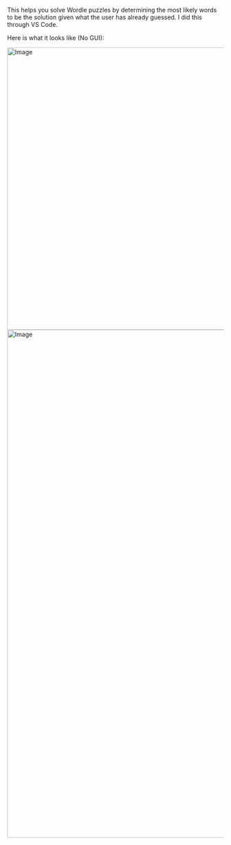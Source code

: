 This helps you solve Wordle puzzles by determining the most likely words to be the solution given what the user has already guessed. I did this through VS Code.

Here is what it looks like (No GUI):

<img width="2732" height="657" alt="Image" src="https://github.com/user-attachments/assets/cfd0fb5b-0cb8-431c-9ca6-b4c311f277bd" />

<img width="2707" height="1182" alt="Image" src="https://github.com/user-attachments/assets/f3d5b17e-28a2-4b28-a450-38ba2d37b16f" />
